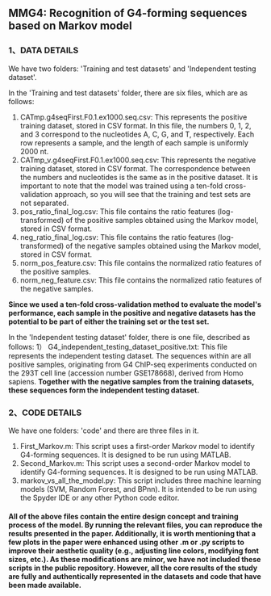 ## MMG4: Recognition of G4-forming sequences based on Markov model

### 1、DATA DETAILS

We have two folders: 'Training and test datasets' and 'Independent testing dataset'.

In the 'Training and test datasets' folder, there are six files, which are as follows:
1) CATmp.g4seqFirst.F0.1.ex1000.seq.csv: This represents the positive training dataset, stored in CSV format. In this file, the numbers 0, 1, 2, and 3 correspond to the nucleotides A, C, G, and T, respectively. Each row represents a sample, and the length of each sample is uniformly 2000 nt.
2) CATmp_v.g4seqFirst.F0.1.ex1000.seq.csv: This represents the negative training dataset, stored in CSV format. The correspondence between the numbers and nucleotides is the same as in the positive dataset.
It is important to note that the model was trained using a ten-fold cross-validation approach, so you will see that the training and test sets are not separated.
3) pos_ratio_final_log.csv: This file contains the ratio features (log-transformed) of the positive samples obtained using the Markov model, stored in CSV format.
4) neg_ratio_final_log.csv: This file contains the ratio features (log-transformed) of the negative samples obtained using the Markov model, stored in CSV format.
5) norm_pos_feature.csv: This file contains the normalized ratio features of the positive samples.
6) norm_neg_feature.csv: This file contains the normalized ratio features of the negative samples.

**Since we used a ten-fold cross-validation method to evaluate the model's performance, each sample in the positive and negative datasets has the potential to be part of either the training set or the test set.**

In the 'Independent testing dataset' folder, there is one file, described as follows:
1） G4_independent_testing_dataset_positive.txt: This file represents the independent testing dataset. The sequences within are all positive samples, originating from G4 ChIP-seq experiments conducted on the 293T cell line (accession number GSE178668), derived from Homo sapiens. **Together with the negative samples from the training datasets, these sequences form the independent testing dataset.**

### 2、CODE DETAILS
We have one folders: 'code' and there are three files in it.
1) First_Markov.m: This script uses a first-order Markov model to identify G4-forming sequences. It is designed to be run using MATLAB.
2) Second_Markov.m: This script uses a second-order Markov model to identify G4-forming sequences. It is designed to be run using MATLAB.
3) markov_vs_all_the_model.py: This script includes three machine learning models (SVM, Random Forest, and BPnn). It is intended to be run using the Spyder IDE or any other Python code editor.

#### All of the above files contain the entire design concept and training process of the model. By running the relevant files, you can reproduce the results presented in the paper. Additionally, it is worth mentioning that a few plots in the paper were enhanced using other .m or .py scripts to improve their aesthetic quality (e.g., adjusting line colors, modifying font sizes, etc.). As these modifications are minor, we have not included these scripts in the public repository. However, all the core results of the study are fully and authentically represented in the datasets and code that have been made available.
